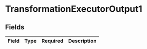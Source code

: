 # TransformationExecutorOutput1


## Fields

| Field       | Type        | Required    | Description |
| ----------- | ----------- | ----------- | ----------- |